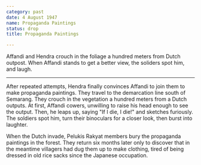 ```yaml
---
category: past
date: 4 August 1947
name: Propaganda Paintings
status: drop
title: Propaganda Paintings

---
```

Affandi and Hendra crouch in the foliage a hundred meters from Dutch outpost. When Affandi stands to get a better view, the soliders spot him, and laugh.

------

After repeated attempts, Hendra finally convinces Affandi to join them to make propaganda paintings. They travel to the demarcation line south of Semarang. They crouch in the vegetation a hundred meters from a Dutch outputs. At first, Affandi cowers, unwilling to raise his head enough to see the output. Then, he leaps up, saying "If I die, I die!" and sketches furiously. The soldiers spot him, turn their binoculars for a closer look, then burst into laughter. 

When the Dutch invade, Pelukis Rakyat members bury the propaganda paintings in the forest. They return six months later only to discover that in the meantime
villagers had dug them up to make clothing, tired of being dressed in old rice sacks since the Japanese occupation.